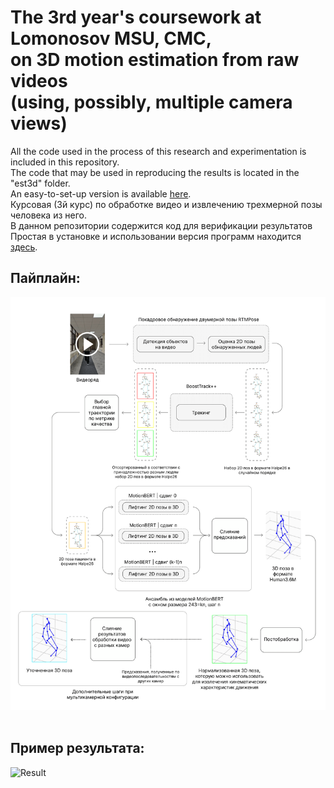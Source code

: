 # The 3rd year's coursework at Lomonosov MSU, CMC,</br>on 3D motion estimation from raw videos</br>(using, possibly, multiple camera views)
All the code used in the process of this research and experimentation is included in this repository.</br>
The code that may be used in reproducing the results is located in the "est3d" folder.</br>
An easy-to-set-up version is available [here](https://github.com/oscar-foxtrot/PoseBrew).
</br>
Курсовая (3й курс) по обработке видео и извлечению трехмерной позы человека из него.</br>
В данном репозитории содержится код для верификации результатов</br>
Простая в установке и использовании версия программ находится [здесь](https://github.com/oscar-foxtrot/PoseBrew).
</br>
## Пайплайн:
![Pipeline](https://raw.githubusercontent.com/oscar-foxtrot/pose3d-coursework/main/assets/pipeline.png)
</br>
</br>
## Пример результата:
![Result](https://raw.githubusercontent.com/oscar-foxtrot/pose3d-coursework/main/assets/results.gif)
